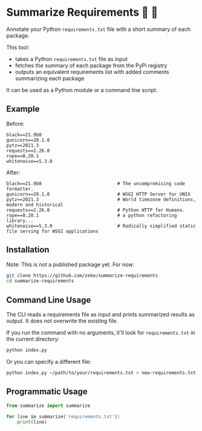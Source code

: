 # Summarize Requirements 🐍 📜

Annotate your Python `requirements.txt` file with a short summary of each package.

This tool:

- takes a Python `requirements.txt` file as input
- fetches the summary of each package from the PyPi registry
- outputs an equivalent requirements list with added comments summarizing each package

It can be used as a Python module or a command line script.

## Example

Before:

```
black==21.9b0
gunicorn==20.1.0
pytz==2021.3
requests==2.26.0
rope==0.20.1
whitenoise==5.3.0
```

After:

```
black==21.9b0                            # The uncompromising code formatter.
gunicorn==20.1.0                         # WSGI HTTP Server for UNIX
pytz==2021.3                             # World timezone definitions, modern and historical
requests==2.26.0                         # Python HTTP for Humans.
rope==0.20.1                             # a python refactoring library...
whitenoise==5.3.0                        # Radically simplified static file serving for WSGI applications
```

## Installation

Note: This is not a published package yet. For now:

```sh
git clone https://github.com/zeke/summarize-requirements
cd summarize-requirements
```

## Command Line Usage

The CLI reads a requirements file as input and prints summarized results as output. It does not overwrite the existing file.

If you run the command with no arguments, it'll look for `requirements.txt` in the current directory:

```sh
python index.py
```

Or you can specify a different file:

```sh
python index.py ~/path/to/your/requirements.txt > new-requirements.txt
```

## Programmatic Usage

```py
from summarize import summarize

for line in summarize('requirements.txt'):
    print(line)
```
